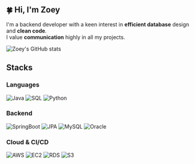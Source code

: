## 🍀 Hi, I'm Zoey

I'm a backend developer with a keen interest in **efficient database** design and **clean code**. </br>
I value **communication** highly in all my projects.

![Zoey's GitHub stats](https://github-readme-stats.vercel.app/api?username=EunbeenDev&show_icons=true&theme=react&hide_border=true&icon_color=79ff97&title_color=fff&bg_color=0d1117&text_color=fff&border_color=fff)

## Stacks

### Languages
![Java](https://img.shields.io/badge/Java-ED8B00?style=for-the-badge&logo=java&logoColor=white)
![SQL](https://img.shields.io/badge/SQL-003B57?style=for-the-badge&logo=postgresql&logoColor=white)
![Python](https://img.shields.io/badge/Python-3776AB?style=for-the-badge&logo=python&logoColor=white)


### Backend
![SpringBoot](https://img.shields.io/badge/SpringBoot-6DB33F?style=for-the-badge&logo=spring&logoColor=white)
![JPA](https://img.shields.io/badge/JPA-59666C?style=for-the-badge&logo=hibernate&logoColor=white)
![MySQL](https://img.shields.io/badge/MySQL-4479A1?style=for-the-badge&logo=mysql&logoColor=white)
![Oracle](https://img.shields.io/badge/Oracle-F80000?style=for-the-badge&logo=oracle&logoColor=white)

### Cloud & CI/CD
![AWS](https://img.shields.io/badge/AWS-232F3E?style=for-the-badge&logo=amazon-aws&logoColor=white)
![EC2](https://img.shields.io/badge/EC2-FF9900?style=for-the-badge&logo=amazon-ec2&logoColor=white)
![RDS](https://img.shields.io/badge/RDS-527FFF?style=for-the-badge&logo=amazon-rds&logoColor=white)
![S3](https://img.shields.io/badge/S3-569A31?style=for-the-badge&logo=amazon-s3&logoColor=white)

